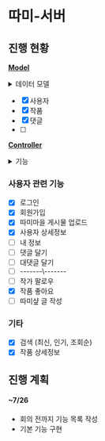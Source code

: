 # 따미-서버

## **진행 현황**

**<u>Model</u>**

<details>
<summary>데이터 모델</summary>
<div markdown="1">

| 테이블   | 컬럼 |
| -------- | ---- |
| 사용자   |      |
| 작품     |      |
| 댓글     |      |
| 카테고리 |      |

<a href = "./src/models/readme.md">자세히 보기</a>

</div>
</details>

- [x] 사용자
- [x] 작품
- [x] 댓글
- [ ]

**<u>Controller</u>**

<details>
<summary>기능 </summary>
<div markdown="1">

| 기능               | method      | url                |
| ------------------ | ----------- | ------------------ |
| 사용자 로그인      | POST        | /user/login        |
| 사용자 회원가입    | POST        | /user/join         |
| 사용자 작품 업로드 | POST        | /user/upload/piece |
| 사용자 상세정보    | POST        | /user/detail/:id   |
| 작가 팔로우        | POST        | ---                |
| 작품 좋아요        | POST        | ---                |
|                    |             |
| 작품 검색          | POST or Get | /api/search        |
| 작품 상세정보      | POST        | /api/detail/:id    |
|                    |             |                    |
|                    |             |                    |

<a href = "./src/controllers/readme.md">자세히 보기</a>

</div>
</details>

### 사용자 관련 기능

- [x] 로그인
- [x] 회원가입
- [x] 따미마을 게시물 업로드
- [x] 사용자 상세정보
- [ ] 내 정보
- [ ] 댓글 달기
- [ ] 대댓글 달기
- [ ] -------\\\-------
- [ ] 작가 팔로우
- [x] 작품 좋아요
- [ ] 따미샾 글 작성

### 기타

- [x] 검색 (최신, 인기, 조회순)
- [x] 작품 상세정보

## 진행 계획

#### ~7/26

- 회의 전까지 기능 목록 작성
- 기본 기능 구현
